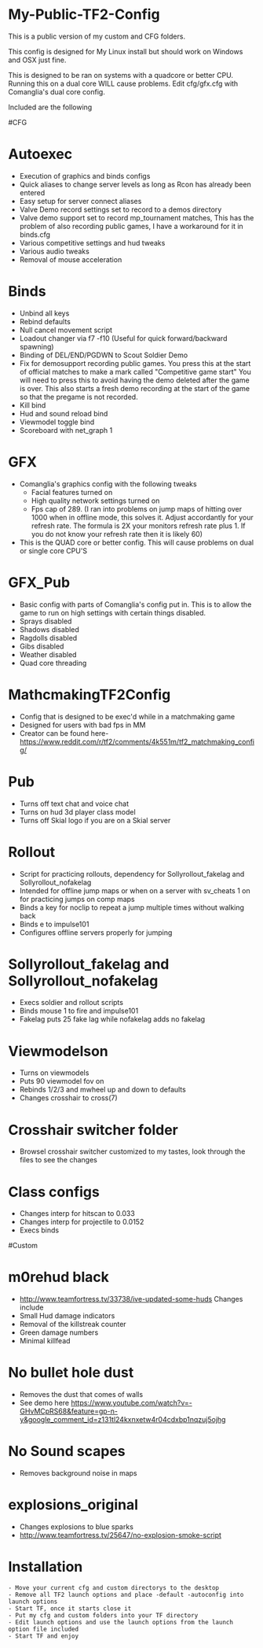 # My-Public-TF2-Config
This is a public version of my custom and CFG folders.

This config is designed for My Linux install but should work on Windows 
and OSX just fine.

This is designed to be ran on systems with a quadcore or better CPU. 
Running this on a dual core WILL cause problems. Edit cfg/gfx.cfg with 
Comanglia's dual core config.

Included are the following

#CFG

# Autoexec
- Execution of graphics and binds configs
- Quick aliases to change server levels as long as Rcon has already been entered
- Easy setup for server connect aliases 
- Valve Demo record settings set to record to a demos directory
- Valve demo support set to record mp_tournament matches, This has the problem of also recording public games, I have a workaround for it in binds.cfg
- Various competitive settings and hud tweaks
- Various audio tweaks
- Removal of mouse acceleration

# Binds
- Unbind all keys
- Rebind defaults
- Null cancel movement script
- Loadout changer via f7 -f10 (Useful for quick forward/backward spawning)
- Binding of DEL/END/PGDWN to Scout Soldier Demo
- Fix for demosupport recording public games. You press this at the start of official matches to make a mark called "Competitive game start" You will need to press this to avoid having the demo deleted after the game is over. This also starts a fresh demo recording at the start of the game so that the pregame is not recorded.
- Kill bind 
- Hud and sound reload bind
- Viewmodel toggle bind
- Scoreboard with net_graph 1

# GFX 
- Comanglia's graphics config with the following tweaks
    - Facial features turned on
    - High quality network settings turned on
    - Fps cap of 289. (I ran into problems on jump maps of hitting over 1000 when in offline mode, this solves it. Adjust accordantly for your refresh rate. The formula is 2X your monitors refresh rate plus 1. If you do not know your refresh rate then it is likely 60)
- This is the QUAD core or better config. This will cause problems on dual or single core CPU'S

# GFX_Pub
- Basic config with parts of Comanglia's config put in. This is to allow the game to run on high settings with certain things disabled.
- Sprays disabled
- Shadows disabled
- Ragdolls disabled
- Gibs disabled
- Weather disabled
- Quad core threading

# MathcmakingTF2Config
- Config that is designed to be exec'd while in a matchmaking game
- Designed for users with bad fps in MM
- Creator can be found here- https://www.reddit.com/r/tf2/comments/4k551m/tf2_matchmaking_config/

# Pub
- Turns off text chat and voice chat
- Turns on hud 3d player class model
- Turns off Skial logo if you are on a Skial server

# Rollout
- Script for practicing rollouts, dependency for Sollyrollout_fakelag and Sollyrollout_nofakelag
- Intended for offline jump maps or when on a server with sv_cheats 1 on for practicing jumps on comp maps
- Binds a key for noclip to repeat a jump multiple times without walking back
- Binds e to impulse101
- Configures offline servers properly for jumping

# Sollyrollout_fakelag and Sollyrollout_nofakelag
- Execs soldier and rollout scripts
- Binds mouse 1 to fire and impulse101
- Fakelag puts 25 fake lag while nofakelag adds no fakelag

# Viewmodelson
- Turns on viewmodels
- Puts 90 viewmodel fov on
- Rebinds 1/2/3 and mwheel up and down to defaults
- Changes crosshair to cross(7)

# Crosshair switcher folder
- Browsel crosshair switcher customized to my tastes, look through the files to see the changes

# Class configs
- Changes interp for hitscan to 0.033
- Changes interp for projectile to 0.0152
- Execs binds

#Custom


# m0rehud black
- http://www.teamfortress.tv/33738/ive-updated-some-huds
Changes include
- Small Hud damage indicators
- Removal of the killstreak counter
- Green damage numbers
- Minimal killfead

# No bullet hole dust
- Removes the dust that comes of walls
- See demo here https://www.youtube.com/watch?v=-GHvMCpRS68&feature=gp-n-y&google_comment_id=z131tl24kxnxetw4r04cdxbp1nqzuj5ojhg

# No Sound scapes
- Removes background noise in maps

# explosions_original
- Changes explosions to blue sparks
- http://www.teamfortress.tv/25647/no-explosion-smoke-script

# Installation
```
- Move your current cfg and custom directorys to the desktop
- Remove all TF2 launch options and place -default -autoconfig into launch options
- Start TF, once it starts close it
- Put my cfg and custom folders into your TF directory
- Edit launch options and use the launch options from the launch option file included
- Start TF and enjoy
```
